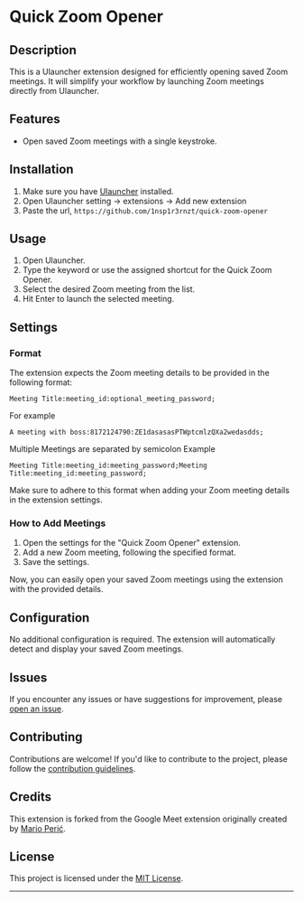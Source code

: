 # Quick Zoom Opener

## Description
This is a Ulauncher extension designed for efficiently opening saved Zoom meetings. It will simplify your workflow by launching Zoom meetings directly from Ulauncher.

## Features
- Open saved Zoom meetings with a single keystroke.

## Installation
1. Make sure you have [Ulauncher](https://ulauncher.io/) installed.
2. Open Ulauncher setting -> extensions -> Add new extension
3. Paste the url, `https://github.com/1nsp1r3rnzt/quick-zoom-opener`
   

## Usage
1. Open Ulauncher.
2. Type the keyword or use the assigned shortcut for the Quick Zoom Opener.
3. Select the desired Zoom meeting from the list.
4. Hit Enter to launch the selected meeting.

## Settings

### Format

The extension expects the Zoom meeting details to be provided in the following format:

```
Meeting Title:meeting_id:optional_meeting_password;
```

For example
```
A meeting with boss:8172124790:ZE1dasasasPTWptcmlzQXa2wedasdds;
```

Multiple Meetings are separated by semicolon
Example
```
Meeting Title:meeting_id:meeting_password;Meeting Title:meeting_id:meeting_password;
```

Make sure to adhere to this format when adding your Zoom meeting details in the extension settings.

### How to Add Meetings
1. Open the settings for the "Quick Zoom Opener" extension.
2. Add a new Zoom meeting, following the specified format.
3. Save the settings.

Now, you can easily open your saved Zoom meetings using the extension with the provided details.

## Configuration
No additional configuration is required. The extension will automatically detect and display your saved Zoom meetings.

## Issues

If you encounter any issues or have suggestions for improvement, please [open an issue](https://github.com/1np1r3rnzt/quick-zoom-opener/issues).

## Contributing
Contributions are welcome! If you'd like to contribute to the project, please follow the [contribution guidelines](CONTRIBUTING.md).

## Credits

This extension is forked from the Google Meet extension originally created by [Mario Perić](https://github.com/randomCharacter/ulauncher-meet).


## License

This project is licensed under the [MIT License](LICENSE).

---


